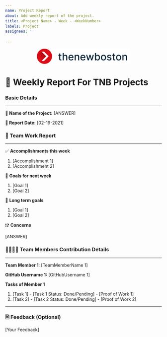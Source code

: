 ```yaml
---
name: Project Report
about: Add weekly report of the project.
title: <Project Name> - Week - <WeekNumber>
labels: Project
assignees: ''

---
```

<p align="center">
  <img alt="thenewboston logo" src="../../images/thenewboston-primary.svg" width="300">
</p>

# 📝 Weekly Report For TNB Projects


### Basic Details
___

**🧪 Name of the Project:** [ANSWER]
 
**📅 Report Date:** [02-19-2021]

 
### 📜 Team Work Report
___
✅ **Accomplishments this week** 
 
 1. [Accomplishment 1]
 2. [Accomplishment 2]
 <!-- Add Extra Information if Required -->
 
🚩 **Goals for next week**
 
 1. [Goal 1]
 2. [Goal 2]
 
🔭 **Long term goals** 
  
 1. [Goal 1]
 2. [Goal 2]
 
❗❓ **Concerns** 
  
[ANSWER]
 
 
### 👨‍💻👩‍💻 Team Members Contribution Details 
___
**Team Member 1**: [TeamMemberName 1]
 
**GitHub Username 1:** [GitHubUsername 1]
 
**Tasks of Member 1**
 
 1. [Task 1] - [Task 1 Status: Done/Pending] - [Proof of Work 1]
 2. [Task 2] - [Task 2 Status: Done/Pending] - [Proof of Work 2]

___
### 🖹 Feedback (Optional)

[Your Feedback]
